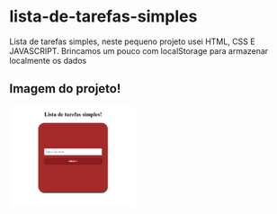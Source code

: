 # lista-de-tarefas-simples
Lista de tarefas simples, neste pequeno projeto usei HTML, CSS E JAVASCRIPT. Brincamos um pouco com localStorage para armazenar localmente os dados


## Imagem do projeto!
<img height="180em" src="imagem.png" alt="imagem" />

